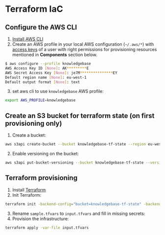 # Terraform IaC

## Configure the AWS CLI

1. [Install AWS CLI](https://docs.aws.amazon.com/cli/latest/userguide/installing.html)
2. Create an AWS profile in your local AWS configuration (`~/.aws/*`) with [access keys](https://docs.aws.amazon.com/IAM/latest/UserGuide/id_credentials_access-keys.html) of a user with right permissions for provisioning resources mentioned in **Components** section below.
```sh
$ aws configure --profile knowledgebase
AWS Access Key ID [None]: AK*********E
AWS Secret Access Key [None]: je7M***************EY
Default region name [None]: eu-west-1
Default output format [None]: text
```

3. set aws cli to use `knowledgebase` AWS profile:
```sh
export AWS_PROFILE=knowledgebase
```

## Create an S3 bucket for terraform state (on first provisioning only)

1. Create a bucket:
```sh
aws s3api create-bucket --bucket knowledgebase-tf-state --region eu-west-1 --create-bucket-configuration LocationConstraint=eu-west-1
```
2. Enable versioning on the bucket:
```sh
aws s3api put-bucket-versioning --bucket knowledgebase-tf-state --versioning-configuration Status=Enabled
```

## Terraform provisioning

1. Install [Terraform](https://www.terraform.io/downloads.html)
2. Init Terraform:
```sh
terraform init -backend-config="bucket=knowledgebase-tf-state" -backend-config="key=terraform.tfstate" -backend-config="region=eu-west-1"
```
3. Rename `sample.tfvars` to `input.tfvars` and fill in missing secrets:
4. Provision the infrastructure:
```sh
terraform apply -var-file input.tfvars
```

